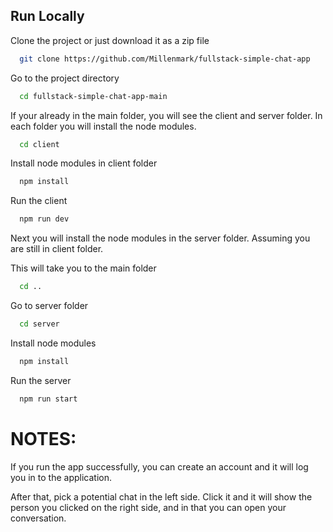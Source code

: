 
## Run Locally

Clone the project or just download it as a zip file

```bash
  git clone https://github.com/Millenmark/fullstack-simple-chat-app
```

Go to the project directory

```bash
  cd fullstack-simple-chat-app-main
```

If your already in the main folder, you will see the client and server folder. In each folder you will install the node modules. 

```bash
  cd client
```

Install node modules in client folder

```bash
  npm install
```

Run the client

```bash
  npm run dev
```

Next you will install the node modules in the server folder. Assuming you are still in client folder.

This will take you to the main folder

```bash
  cd ..
```

Go to server folder

```bash
  cd server
```

Install node modules

```bash
  npm install
```

Run the server

```bash
  npm run start
```
# NOTES:

If you run the app successfully, you can create an account and it will log you in to the application.

After that, pick a potential chat in the left side. Click it and it will show the person you clicked on the right side, and in that you can open your conversation.

